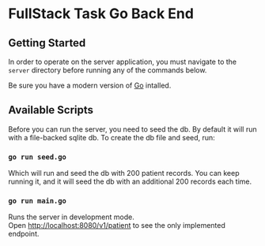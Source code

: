 # FullStack Task Go Back End

## Getting Started
In order to operate on the server application, you must navigate to the `server` directory before running any of the commands below.

Be sure you have a modern version of [Go](https://golang.org/) intalled.

## Available Scripts

Before you can run the server, you need to seed the db. By default it will run with a file-backed sqlite db. To create the db file and seed, run:

### `go run seed.go`

Which will run and seed the db with 200 patient records. You can keep running it, and it will seed the db with an additional 200 records each time.

### `go run main.go`

Runs the server in development mode.<br />
Open [http://localhost:8080/v1/patient](http://localhost:8080v1/patient) to see the only implemented endpoint.